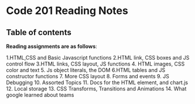 # Code 201 Reading Notes
## Table of contents


  **Reading assignments are as follows**:
  
  1.HTML,CSS and Basic Javascript functions
   2.HTML link, CSS boxes and JS control flow
    3.HTML links, CSS layout, JS functions
     4. HTML images, CSS color and text
      5. Js object literals, the DOM
       6.HTML tables and JS constructor functions
       7. More CSS layout
       8. Forms and events
       9. JS Debugging
       10. Assorted Topics
       11. Docs for the HTML element, and chart.js
       12. Local storage
       13. CSS Transforms, Transitions and Animations
       14. What google learned about teams
       
    
 
